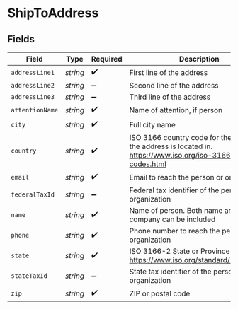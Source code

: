 # ShipToAddress


## Fields

| Field                                                                                                            | Type                                                                                                             | Required                                                                                                         | Description                                                                                                      | Example                                                                                                          |
| ---------------------------------------------------------------------------------------------------------------- | ---------------------------------------------------------------------------------------------------------------- | ---------------------------------------------------------------------------------------------------------------- | ---------------------------------------------------------------------------------------------------------------- | ---------------------------------------------------------------------------------------------------------------- |
| `addressLine1`                                                                                                   | *string*                                                                                                         | :heavy_check_mark:                                                                                               | First line of the address                                                                                        | 305 Water St                                                                                                     |
| `addressLine2`                                                                                                   | *string*                                                                                                         | :heavy_minus_sign:                                                                                               | Second line of the address                                                                                       |                                                                                                                  |
| `addressLine3`                                                                                                   | *string*                                                                                                         | :heavy_minus_sign:                                                                                               | Third line of the address                                                                                        |                                                                                                                  |
| `attentionName`                                                                                                  | *string*                                                                                                         | :heavy_check_mark:                                                                                               | Name of attention, if person                                                                                     | Flavorcloud Canada                                                                                               |
| `city`                                                                                                           | *string*                                                                                                         | :heavy_check_mark:                                                                                               | Full city name                                                                                                   | Vancouver                                                                                                        |
| `country`                                                                                                        | *string*                                                                                                         | :heavy_check_mark:                                                                                               | ISO 3166 country code for the country the address is located in. https://www.iso.org/iso-3166-country-codes.html | CA                                                                                                               |
| `email`                                                                                                          | *string*                                                                                                         | :heavy_check_mark:                                                                                               | Email to reach the person or organization                                                                        | contact@flavorcloud.com                                                                                          |
| `federalTaxId`                                                                                                   | *string*                                                                                                         | :heavy_minus_sign:                                                                                               | Federal tax identifier of the person or organization                                                             |                                                                                                                  |
| `name`                                                                                                           | *string*                                                                                                         | :heavy_check_mark:                                                                                               | Name of person. Both name and company can be included                                                            | Bradley Walsh                                                                                                    |
| `phone`                                                                                                          | *string*                                                                                                         | :heavy_check_mark:                                                                                               | Phone number to reach the person or organization                                                                 | 6094120178                                                                                                       |
| `state`                                                                                                          | *string*                                                                                                         | :heavy_check_mark:                                                                                               | ISO 3166-2 State or Province Code Only. https://www.iso.org/standard/72483.html                                  | BC                                                                                                               |
| `stateTaxId`                                                                                                     | *string*                                                                                                         | :heavy_minus_sign:                                                                                               | State tax identifier of the person or organization                                                               |                                                                                                                  |
| `zip`                                                                                                            | *string*                                                                                                         | :heavy_check_mark:                                                                                               | ZIP or postal code                                                                                               | V6B 1B9                                                                                                          |